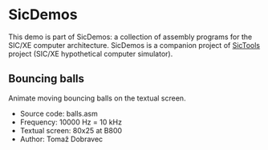 # SicDemos
This demo is part of SicDemos: a collection of assembly programs for the SIC/XE computer architecture. SicDemos is a companion project of [SicTools](https://github.com/jurem/SicTools) project (SIC/XE hypothetical computer simulator).

## Bouncing balls
Animate moving bouncing balls on the textual screen.
* Source code: balls.asm
* Frequency: 10000 Hz = 10 kHz
* Textual screen: 80x25 at B800
* Author: Tomaž Dobravec
